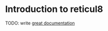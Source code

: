 # Introduction to reticul8

TODO: write [great documentation](http://jacobian.org/writing/what-to-write/)
